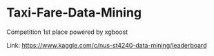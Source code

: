 # Taxi-Fare-Data-Mining
Competition 1st place powered by xgboost

Link: https://www.kaggle.com/c/nus-st4240-data-mining/leaderboard
